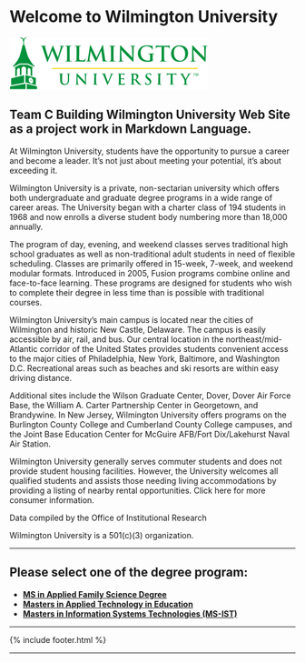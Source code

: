 

# Welcome to Wilmington University

![Image](Images/wilmu-logo.png "Welcome to Wilmington University")

## Team C Building Wilmington University Web Site as a project work in Markdown Language.

At Wilmington University, students have the opportunity to pursue a career and become a leader. It’s not just about meeting your potential, it’s about exceeding it.

Wilmington University is a private, non-sectarian university which offers both undergraduate and graduate degree programs in a wide range of career areas. The University began with a charter class of 194 students in 1968 and now enrolls a diverse student body numbering more than 18,000 annually.

The program of day, evening, and weekend classes serves traditional high school graduates as well as non-traditional adult students in need of flexible scheduling. Classes are primarily offered in 15-week, 7-week, and weekend modular formats. Introduced in 2005, Fusion programs combine online and face-to-face learning. These programs are designed for students who wish to complete their degree in less time than is possible with traditional courses.

Wilmington University’s main campus is located near the cities of Wilmington and historic New Castle, Delaware. The campus is easily accessible by air, rail, and bus. Our central location in the northeast/mid-Atlantic corridor of the United States provides students convenient access to the major cities of Philadelphia, New York, Baltimore, and Washington D.C. Recreational areas such as beaches and ski resorts are within easy driving distance.

Additional sites include the Wilson Graduate Center, Dover, Dover Air Force Base, the William A. Carter Partnership Center in Georgetown, and Brandywine. In New Jersey, Wilmington University offers programs on the Burlington County College and Cumberland County College campuses, and the Joint Base Education Center for McGuire AFB/Fort Dix/Lakehurst Naval Air Station.

Wilmington University generally serves commuter students and does not provide student housing facilities. However, the University welcomes all qualified students and assists those needing living accommodations by providing a listing of nearby rental opportunities. Click here for more consumer information.

Data compiled by the Office of Institutional Research

Wilmington University is a 501(c)(3) organization.

---
## Please select one of the degree program:

- **[MS in Applied Family Science Degree](msafs.md)**
- **[Masters in Applied Technology in Education](msate.md)**
- **[Masters in Information Systems Technologies (MS-IST)](msist.md)**

----
{% include footer.html %}

---
